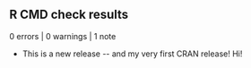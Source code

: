 ## R CMD check results

0 errors | 0 warnings | 1 note

* This is a new release -- and my very first CRAN release! Hi!
